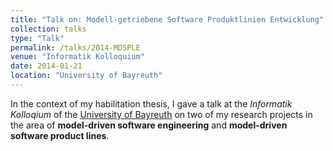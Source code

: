 ```yaml
---
title: "Talk on: Modell-getriebene Software Produktlinien Entwicklung"
collection: talks
type: "Talk"
permalink: /talks/2014-MDSPLE
venue: "Informatik Kolloquium"
date: 2014-01-21
location: "University of Bayreuth"
---
```


In the context of my habilitation thesis, I gave a talk at the *Informatik Kolloqium* of the [University of Bayreuth](http://www.uni-bayreuth.de) on two of my research projects in the area of **model-driven software engineering** and **model-driven software product lines**.
